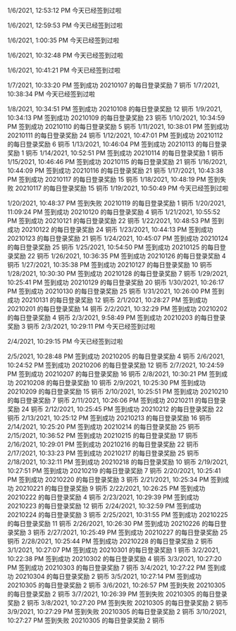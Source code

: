 1/6/2021, 12:53:12 PM
今天已经签到过啦

1/6/2021, 12:59:53 PM
今天已经签到过啦

1/6/2021, 1:00:35 PM
今天已经签到过啦

1/6/2021, 10:32:48 PM
今天已经签到过啦

1/6/2021, 10:41:21 PM
今天已经签到过啦

1/7/2021, 10:33:20 PM
签到成功
20210107 的每日登录奖励 7 铜币
1/7/2021, 10:38:34 PM
今天已经签到过啦

1/8/2021, 10:34:51 PM
签到成功
20210108 的每日登录奖励 12 铜币
1/9/2021, 10:34:13 PM
签到成功
20210109 的每日登录奖励 23 铜币
1/10/2021, 10:34:59 PM
签到成功
20210110 的每日登录奖励 5 铜币
1/11/2021, 10:38:01 PM
签到成功
20210111 的每日登录奖励 24 铜币
1/12/2021, 10:47:01 PM
签到成功
20210112 的每日登录奖励 6 铜币
1/13/2021, 10:46:04 PM
签到成功
20210113 的每日登录奖励 1 铜币
1/14/2021, 10:52:51 PM
签到成功
20210114 的每日登录奖励 1 铜币
1/15/2021, 10:46:46 PM
签到成功
20210115 的每日登录奖励 21 铜币
1/16/2021, 10:44:09 PM
签到成功
20210116 的每日登录奖励 21 铜币
1/17/2021, 10:43:38 PM
签到成功
20210117 的每日登录奖励 15 铜币
1/18/2021, 10:48:19 PM
签到失败
20210117 的每日登录奖励 15 铜币
1/19/2021, 10:50:49 PM
今天已经签到过啦

1/20/2021, 10:48:37 PM
签到失败
20210119 的每日登录奖励 1 铜币
1/20/2021, 11:09:24 PM
签到成功
20210120 的每日登录奖励 4 铜币
1/21/2021, 10:55:52 PM
签到成功
20210121 的每日登录奖励 22 铜币
1/22/2021, 10:48:53 PM
签到成功
20210122 的每日登录奖励 24 铜币
1/23/2021, 10:44:13 PM
签到成功
20210123 的每日登录奖励 21 铜币
1/24/2021, 10:45:07 PM
签到成功
20210124 的每日登录奖励 25 铜币
1/25/2021, 10:54:50 PM
签到成功
20210125 的每日登录奖励 22 铜币
1/26/2021, 10:36:35 PM
签到成功
20210126 的每日登录奖励 4 铜币
1/27/2021, 10:35:38 PM
签到成功
20210127 的每日登录奖励 10 铜币
1/28/2021, 10:30:30 PM
签到成功
20210128 的每日登录奖励 7 铜币
1/29/2021, 10:25:41 PM
签到成功
20210129 的每日登录奖励 20 铜币
1/30/2021, 10:26:17 PM
签到成功
20210130 的每日登录奖励 25 铜币
1/31/2021, 10:26:00 PM
签到成功
20210131 的每日登录奖励 12 铜币
2/1/2021, 10:28:27 PM
签到成功
20210201 的每日登录奖励 14 铜币
2/2/2021, 10:32:29 PM
签到成功
20210202 的每日登录奖励 4 铜币
2/3/2021, 9:58:49 PM
签到成功
20210203 的每日登录奖励 3 铜币
2/3/2021, 10:29:11 PM
今天已经签到过啦

2/4/2021, 10:29:15 PM
今天已经签到过啦

2/5/2021, 10:28:48 PM
签到成功
20210205 的每日登录奖励 4 铜币
2/6/2021, 10:24:52 PM
签到成功
20210206 的每日登录奖励 12 铜币
2/7/2021, 10:24:59 PM
签到成功
20210207 的每日登录奖励 16 铜币
2/8/2021, 10:30:21 PM
签到成功
20210208 的每日登录奖励 10 铜币
2/9/2021, 10:25:30 PM
签到成功
20210209 的每日登录奖励 15 铜币
2/10/2021, 10:25:51 PM
签到成功
20210210 的每日登录奖励 7 铜币
2/11/2021, 10:26:06 PM
签到成功
20210211 的每日登录奖励 24 铜币
2/12/2021, 10:25:45 PM
签到成功
20210212 的每日登录奖励 22 铜币
2/13/2021, 10:25:12 PM
签到成功
20210213 的每日登录奖励 16 铜币
2/14/2021, 10:25:20 PM
签到成功
20210214 的每日登录奖励 25 铜币
2/15/2021, 10:36:52 PM
签到成功
20210215 的每日登录奖励 17 铜币
2/16/2021, 10:29:01 PM
签到成功
20210216 的每日登录奖励 22 铜币
2/17/2021, 10:33:23 PM
签到成功
20210217 的每日登录奖励 25 铜币
2/18/2021, 10:32:11 PM
签到成功
20210218 的每日登录奖励 10 铜币
2/19/2021, 10:27:51 PM
签到成功
20210219 的每日登录奖励 7 铜币
2/20/2021, 10:25:41 PM
签到成功
20210220 的每日登录奖励 3 铜币
2/21/2021, 10:25:34 PM
签到成功
20210221 的每日登录奖励 9 铜币
2/22/2021, 10:26:25 PM
签到成功
20210222 的每日登录奖励 4 铜币
2/23/2021, 10:29:39 PM
签到成功
20210223 的每日登录奖励 12 铜币
2/24/2021, 10:32:59 PM
签到成功
20210224 的每日登录奖励 3 铜币
2/25/2021, 10:31:55 PM
签到成功
20210225 的每日登录奖励 11 铜币
2/26/2021, 10:26:30 PM
签到成功
20210226 的每日登录奖励 3 铜币
2/27/2021, 10:25:49 PM
签到成功
20210227 的每日登录奖励 25 铜币
2/28/2021, 10:25:44 PM
签到成功
20210228 的每日登录奖励 2 铜币
3/1/2021, 10:27:07 PM
签到成功
20210301 的每日登录奖励 1 铜币
3/2/2021, 10:22:38 PM
签到成功
20210302 的每日登录奖励 4 铜币
3/3/2021, 10:27:20 PM
签到成功
20210303 的每日登录奖励 7 铜币
3/4/2021, 10:27:22 PM
签到成功
20210304 的每日登录奖励 2 铜币
3/5/2021, 10:27:14 PM
签到成功
20210305 的每日登录奖励 2 铜币
3/6/2021, 10:26:57 PM
签到失败
20210305 的每日登录奖励 2 铜币
3/7/2021, 10:26:39 PM
签到失败
20210305 的每日登录奖励 2 铜币
3/8/2021, 10:27:20 PM
签到失败
20210305 的每日登录奖励 2 铜币
3/9/2021, 10:27:29 PM
签到失败
20210305 的每日登录奖励 2 铜币
3/10/2021, 10:27:27 PM
签到失败
20210305 的每日登录奖励 2 铜币
